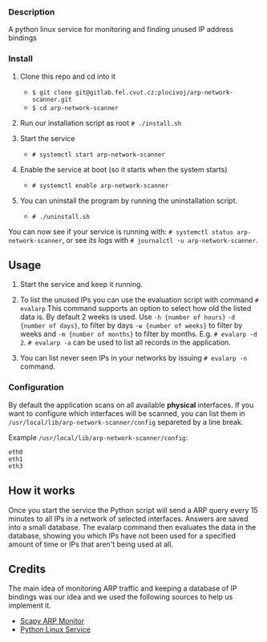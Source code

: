 ### Description

A python linux service for monitoring and finding unused IP address bindings

### Install

1. Clone this repo and cd into it
    - `$ git clone git@gitlab.fel.cvut.cz:plocivoj/arp-network-scanner.git`
    - `$ cd arp-network-scanner`

2. Run our installation script as root `# ./install.sh`

3. Start the service
    - `# systemctl start arp-network-scanner`

4. Enable the service at boot (so it starts when the system starts)
    - `# systemctl enable arp-network-scanner`

5. You can uninstall the program by running the uninstallation script.
    - `# ./uninstall.sh`

You can now see if your service is running with: `# systemctl status arp-network-scanner`, or see its logs with `# journalctl -u arp-network-scanner`.
    
## Usage

1. Start the service and keep it running.

2. To list the unused IPs you can use the evaluation script with command `# evalarp` This command supports an option to select how old the listed data is. By default 2 weeks is used. Use `-h {number of hours}` `-d {number of days}`, to filter by days `-w {number of weeks}` to filter by weeks and `-m {number of months}` to filter by months. E.g. `# evalarp -d 2`. `# evalarp -a` can be used to list all records in the application.

3. You can list never seen IPs in your networks by issuing `# evalarp -n` command.

### Configuration

By default the application scans on all available **physical** interfaces. If you want to configure which interfaces will be scanned, you can list them in `/usr/local/lib/arp-network-scanner/config` separeted by a line break.

Example `/usr/local/lib/arp-network-scanner/config`:

```
eth0
eth1
eth3
```

## How it works

Once you start the service the Python script will send a ARP query every 15 minutes to all IPs in a network of selected interfaces. Answers are saved into a small database. The evalarp command then evaluates the data in the database, showing you which IPs have not been used for a specified amount of time or IPs that aren't being used at all.

## Credits

The main idea of monitoring ARP traffic and keeping a database of IP bindings was our idea and we used the following sources to help us implement it.

- [Scapy ARP Monitor](https://scapy.readthedocs.io/en/latest/extending.html#more-examples:~:text=Here%20is%20another,from%20github.)
- [Python Linux Service](https://github.com/tal-zvon/python_linux_service)
